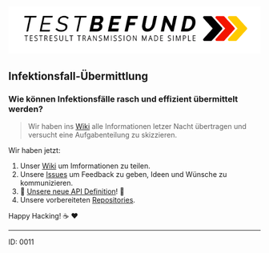 ![logo](logo.png)

## Infektionsfall-Übermittlung
### Wie können Infektionsfälle rasch und effizient übermittelt werden?

> Wir haben ins [Wiki][wiki] alle Informationen letzer Nacht übertragen und versucht eine Aufgabenteilung zu skizzieren.


Wir haben jetzt:

1. Unser [Wiki][wiki] um Imformationen zu teilen.
2. Unsere [Issues](https://github.com/1-011-c/meta/issues) um Feedback zu geben, Ideen und Wünsche zu kommunizieren.
3. :tada:  [Unsere neue API Definition](https://1-011-c.github.io/meta/index.html)! :tada:
4. Unsere vorbereiteten [Repositories](https://github.com/1-011-c).

Happy Hacking! :coffee: :heart:

---

ID: 0011

[wiki]: https://github.com/1-011-c/meta/wiki
